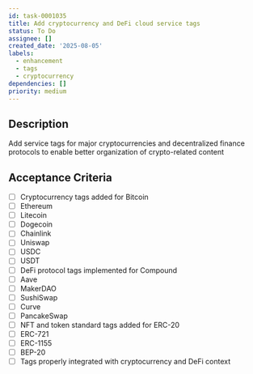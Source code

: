 ```yaml
---
id: task-0001035
title: Add cryptocurrency and DeFi cloud service tags
status: To Do
assignee: []
created_date: '2025-08-05'
labels:
  - enhancement
  - tags
  - cryptocurrency
dependencies: []
priority: medium
---
```


## Description

Add service tags for major cryptocurrencies and decentralized finance protocols to enable better organization of crypto-related content

## Acceptance Criteria

- [ ] Cryptocurrency tags added for Bitcoin
- [ ] Ethereum
- [ ] Litecoin
- [ ] Dogecoin
- [ ] Chainlink
- [ ] Uniswap
- [ ] USDC
- [ ] USDT
- [ ] DeFi protocol tags implemented for Compound
- [ ] Aave
- [ ] MakerDAO
- [ ] SushiSwap
- [ ] Curve
- [ ] PancakeSwap
- [ ] NFT and token standard tags added for ERC-20
- [ ] ERC-721
- [ ] ERC-1155
- [ ] BEP-20
- [ ] Tags properly integrated with cryptocurrency and DeFi context
